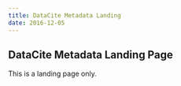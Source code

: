 ```yaml
---
title: DataCite Metadata Landing
date: 2016-12-05
---
```

## DataCite Metadata Landing Page
This is a landing page only.

